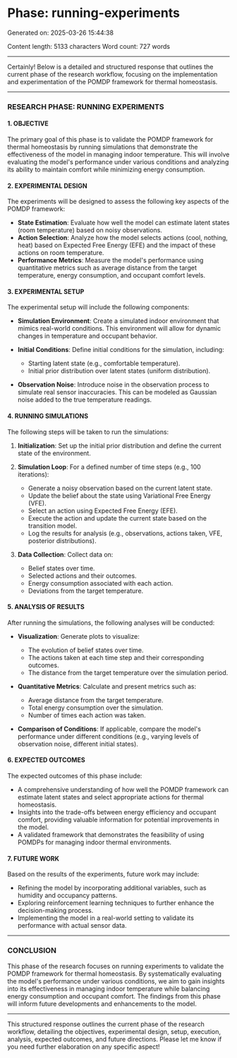# Phase: running-experiments

Generated on: 2025-03-26 15:44:38

Content length: 5133 characters
Word count: 727 words

---

Certainly! Below is a detailed and structured response that outlines the current phase of the research workflow, focusing on the implementation and experimentation of the POMDP framework for thermal homeostasis.

---

### RESEARCH PHASE: RUNNING EXPERIMENTS

#### 1. OBJECTIVE
The primary goal of this phase is to validate the POMDP framework for thermal homeostasis by running simulations that demonstrate the effectiveness of the model in managing indoor temperature. This will involve evaluating the model's performance under various conditions and analyzing its ability to maintain comfort while minimizing energy consumption.

#### 2. EXPERIMENTAL DESIGN
The experiments will be designed to assess the following key aspects of the POMDP framework:

- **State Estimation**: Evaluate how well the model can estimate latent states (room temperature) based on noisy observations.
- **Action Selection**: Analyze how the model selects actions (cool, nothing, heat) based on Expected Free Energy (EFE) and the impact of these actions on room temperature.
- **Performance Metrics**: Measure the model's performance using quantitative metrics such as average distance from the target temperature, energy consumption, and occupant comfort levels.

#### 3. EXPERIMENTAL SETUP
The experimental setup will include the following components:

- **Simulation Environment**: Create a simulated indoor environment that mimics real-world conditions. This environment will allow for dynamic changes in temperature and occupant behavior.
  
- **Initial Conditions**: Define initial conditions for the simulation, including:
  - Starting latent state (e.g., comfortable temperature).
  - Initial prior distribution over latent states (uniform distribution).
  
- **Observation Noise**: Introduce noise in the observation process to simulate real sensor inaccuracies. This can be modeled as Gaussian noise added to the true temperature readings.

#### 4. RUNNING SIMULATIONS
The following steps will be taken to run the simulations:

1. **Initialization**: Set up the initial prior distribution and define the current state of the environment.

2. **Simulation Loop**: For a defined number of time steps (e.g., 100 iterations):
   - Generate a noisy observation based on the current latent state.
   - Update the belief about the state using Variational Free Energy (VFE).
   - Select an action using Expected Free Energy (EFE).
   - Execute the action and update the current state based on the transition model.
   - Log the results for analysis (e.g., observations, actions taken, VFE, posterior distributions).

3. **Data Collection**: Collect data on:
   - Belief states over time.
   - Selected actions and their outcomes.
   - Energy consumption associated with each action.
   - Deviations from the target temperature.

#### 5. ANALYSIS OF RESULTS
After running the simulations, the following analyses will be conducted:

- **Visualization**: Generate plots to visualize:
  - The evolution of belief states over time.
  - The actions taken at each time step and their corresponding outcomes.
  - The distance from the target temperature over the simulation period.

- **Quantitative Metrics**: Calculate and present metrics such as:
  - Average distance from the target temperature.
  - Total energy consumption over the simulation.
  - Number of times each action was taken.

- **Comparison of Conditions**: If applicable, compare the model's performance under different conditions (e.g., varying levels of observation noise, different initial states).

#### 6. EXPECTED OUTCOMES
The expected outcomes of this phase include:

- A comprehensive understanding of how well the POMDP framework can estimate latent states and select appropriate actions for thermal homeostasis.
- Insights into the trade-offs between energy efficiency and occupant comfort, providing valuable information for potential improvements in the model.
- A validated framework that demonstrates the feasibility of using POMDPs for managing indoor thermal environments.

#### 7. FUTURE WORK
Based on the results of the experiments, future work may include:

- Refining the model by incorporating additional variables, such as humidity and occupancy patterns.
- Exploring reinforcement learning techniques to further enhance the decision-making process.
- Implementing the model in a real-world setting to validate its performance with actual sensor data.

---

### CONCLUSION
This phase of the research focuses on running experiments to validate the POMDP framework for thermal homeostasis. By systematically evaluating the model's performance under various conditions, we aim to gain insights into its effectiveness in managing indoor temperature while balancing energy consumption and occupant comfort. The findings from this phase will inform future developments and enhancements to the model.

---

This structured response outlines the current phase of the research workflow, detailing the objectives, experimental design, setup, execution, analysis, expected outcomes, and future directions. Please let me know if you need further elaboration on any specific aspect!